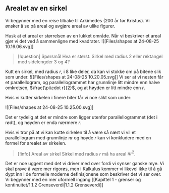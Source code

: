 ## Arealet av en sirkel

Vi begynner med en reise tilbake til Arkimedes (200 år før Kristus). Vi ønsker å se på areal og avgjøre areal av ulike figurer.

Husk at et areal er størrelsen av en lukket område. Når vi beskriver et areal gjør vi det ved å sammenligne med kvadrater. 
![[Files/shapes at 24-08-25 10.16.06.svg]]

> [!question] Spørsmål 
> Hva er størst. Sirkel med radius $2$ eller rektangel med sidelengder 3 og 4?

Kutt en sirkel, med radius $r$, i 8 like deler, da kan vi stokke om på bitene slik som under.
![[Files/shapes at 24-08-25 10.20.05.svg]]
Vi ser at vi nesten får et parallellogram, og parallellogrammet har grunnlinje litt mindre enn halve omkretsen, $\frac{\pi\cdot r}{2}$, og at høyden er litt mindre enn $r$.

Hvis vi kutter sirkelen i finere biter får vi noe slikt som under:

![[Files/shapes at 24-08-25 10.25.00.svg]]

Det er tydelig at det er mindre som ligger utenfor parallellogrammet (det i rødt), og høyden er enda nærmere $r$. 

Hvis vi tror på at vi kan kutte sirkelen til å være så nært vi vil et parallellogram med grunnlinje $\pi r$ og høyde $r$ kan vi konkludere med en formel for arealet av sirkelen. 

> [!info] Areal av sirkel 
> Sirkel med radius $r$ må ha areal $\pi r^2$.

Det er noe uggent med det vi driver med over fordi vi synser ganske mye. Vi skal prøve å være mer rigorøs, men i Kalkulus kommer vi likevel ikke til å gå dypt inn i de formelle moderne definisjonene som beskriver det vi ser over. Vi begynner med en mer uformell ingang [[Kapittel 1 - grenser og kontinuitet/1.1.2 Grenseverdi|1.1.2 Grenseverdi]]

